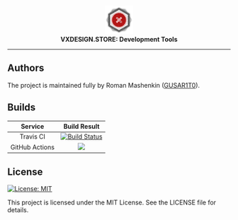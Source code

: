 <div align="center">
<div>
<img src=".github/images/logo.ico" alt="Application icon" width="64" height="64" />
</div>
<div>
<b>VXDESIGN.STORE: Development Tools</b>
</div>
</div>

___

## Authors

The project is maintained fully by Roman Mashenkin ([GUSAR1T0](https://github.com/GUSAR1T0)).

## Builds

| Service | Build Result |
| :-----: | :----------: |
| Travis CI | [![Build Status](https://travis-ci.org/GUSAR1T0/VXDS-DEV-TOOLS.svg?branch=master)](https://travis-ci.org/GUSAR1T0/VXDS-DEV-TOOLS) |
| GitHub Actions | [![](https://github.com/GUSAR1T0/VXDS-DEV-TOOLS/workflows/CI/badge.svg)](https://github.com/GUSAR1T0/VXDS-DEV-TOOLS/actions) |

## License

[![License: MIT](https://img.shields.io/badge/License-MIT-blue.svg)](https://opensource.org/licenses/MIT)

This project is licensed under the MIT License. See the LICENSE file for details.

